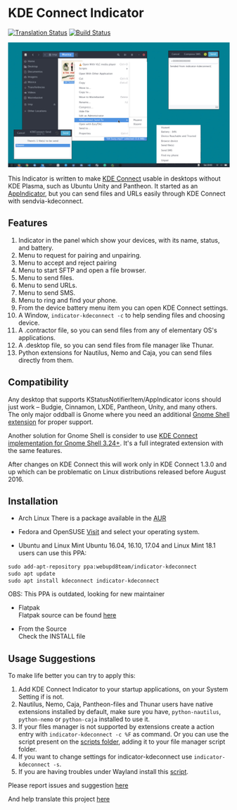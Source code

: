 KDE Connect Indicator
=====================
[![Translation Status](https://hosted.weblate.org/widgets/indicator-kde-connect/-/svg-badge.svg)](https://hosted.weblate.org/engage/indicator-kde-connect/?utm_source=widget)
[![Build Status](https://travis-ci.org/Bajoja/indicator-kdeconnect.svg?branch=master)](https://travis-ci.org/Bajoja/indicator-kdeconnect)

![indicator-kdeoconnect](https://raw.githubusercontent.com/Bajoja/indicator-kdeconnect/master/data/images/indicator-kdeconnect.jpg)

This Indicator is written to make [KDE Connect](https://community.kde.org/KDEConnect) usable in desktops without KDE Plasma, such as Ubuntu Unity and Pantheon.
It started as an [AppIndicator](https://unity.ubuntu.com/projects/appindicators/), but you can send files and URLs easily through KDE Connect with sendvia-kdeconnect.

Features
-------
 1. Indicator in the panel which show your devices, with its name, status, and battery.
 2. Menu to request for pairing and unpairing.
 3. Menu to accept and reject pairing
 4. Menu to start SFTP and open a file browser.
 5. Menu to send files.
 6. Menu to send URLs.
 7. Menu to send SMS.
 8. Menu to ring and find your phone.
 9. From the device battery menu item you can open KDE Connect settings.
 10. A Window, `indicator-kdeconnect -c` to help sending files and choosing device.
 11. A .contractor file, so you can send files from any of elementary OS's applications.
 12. A .desktop file, so you can send files from file manager like Thunar.
 13. Python extensions for Nautilus, Nemo and Caja, you can send files directly from them.

Compatibility
-------
Any desktop that supports KStatusNotifierItem/AppIndicator icons should just work – Budgie, Cinnamon, LXDE, Pantheon, Unity, and many others.
The only major oddball is Gnome where you need an additional [Gnome Shell extension](https://extensions.gnome.org/extension/615/appindicator-support/) for proper support.

Another solution for Gnome Shell is consider to use [KDE Connect implementation for Gnome Shell 3.24+](https://github.com/andyholmes/gnome-shell-extension-gsconnect). It's a full integrated extension with the same features.

After changes on KDE Connect this will work only in KDE Connect 1.3.0 and up which can be problematic on Linux distributions released before August 2016.

Installation
-------
- Arch Linux
 There is a package available in the [AUR](https://aur.archlinux.org/packages/indicator-kdeconnect-git)

- Fedora and OpenSUSE [Visit](https://software.opensuse.org//download.html?project=home%3ABajoja&package=indicator-kdeconnect) and select your operating system.

- Ubuntu and Linux Mint
 Ubuntu 16.04, 16.10, 17.04 and Linux Mint 18.1 users can use this PPA:
```
sudo add-apt-repository ppa:webupd8team/indicator-kdeconnect
sudo apt update
sudo apt install kdeconnect indicator-kdeconnect
```
OBS: This PPA is outdated, looking for new maintainer

- Flatpak  
  Flatpak source can be found [here](https://github.com/flathub/com.github.bajoja.indicator-kdeconnect)

- From the Source  
  Check the INSTALL file

Usage Suggestions
-------
 To make life better you can try to apply this:

 1. Add KDE Connect Indicator to your startup applications, on your System Setting if is not.
 2. Nautilus, Nemo, Caja, Pantheon-files and Thunar users have native extensions installed by default, make sure you have,
    `python-nautilus`, `python-nemo` or `python-caja` installed to use it.
 3. If your files manager is not supported by extensions create a action entry with `indicator-kdeconnect -c %F` as command.
    Or you can use the script present on the [scripts folder](https://github.com/Bajoja/indicator-kdeconnect/tree/master/scripts/kdeconnect-send), adding it to your file manager script folder.
 4. If you want to change settings for indicator-kdeconnect use `indicator-kdeconnect -s`.
 5. If you are having troubles under Wayland install this [script](https://github.com/Bajoja/indicator-kdeconnect/tree/master/scripts/wayland). 


Please report issues and suggestion [here](https://github.com/Bajoja/indicator-kdeconnect/issues)

And help translate this project [here](https://hosted.weblate.org/projects/indicator-kde-connect/translations/)
